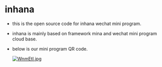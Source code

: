 # inhana
- this is the open source code for inhana wechat mini program.
- inhana is mainly based on framework mina and wechat mini program cloud base.
- below is our mini program QR code.
 
  [![WnmEtI.jpg](https://z3.ax1x.com/2021/07/15/WnmEtI.jpg)](https://imgtu.com/i/WnmEtI)
